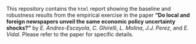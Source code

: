 This repository contains the `html` report showing the baseline and robustness results from the empirical exercise in the paper **“Do local and foreign newspapers unveil the same economic policy uncertainty shocks?”** by *E. Andres-Escayola*, *C. Ghirelli*, *L. Molina*, *J.J. Perez*, and *E. Vidal*. Please refer to the paper for specific details.

